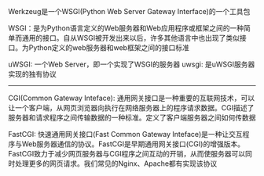 Werkzeug是一个WSGI(Python Web Server Gateway Interface)的一个工具包

WSGI：是为Python语言定义的Web服务器和Web应用程序或框架之间的一种简单而通用的接口。自从WSGI被开发出来以后，许多其他语言中也出现了类似接口。为Python定义的web服务器和web框架之间的接口标准

uWSGI: 一个Web Server，即一个实现了WSGI的服务器
uwsgi: 是uWSGI服务器实现的独有协议

------------------------------

CGI(Common Gateway Inteface): 通用网关接口是一种重要的互联网技术，可以让一个客户端，从网页浏览器向执行在网络服务器上的程序请求数据。CGI描述了服务器和请求程序之间传输数据的一种标准。定义了客户端服务器之间如何传数据

FastCGI: 快速通用网关接口(Fast Common Gateway Inteface)是一种让交互程序与Web服务器通信的协议。FastCGI是早期通用网关接口(CGI)的增强版本。FastCGI致力于减少网页服务器与CGI程序之间互动的开销，从而使服务器可以同时处理更多的网页请求。我们常见的Nginx、Apache都有实现该协议

